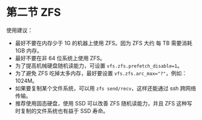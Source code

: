 # 第二节 ZFS

使用建议：

* 最好不要在内存少于 1G 的机器上使用 ZFS。因为 ZFS 大约 每 TB 需要消耗 1GB 内存。
* 最好不要在非 64 位系统上使用 ZFS。
* 为了提高机械硬盘随机读能力，可设置 `vfs.zfs.prefetch_disable=1`。
* 为了避免 ZFS 吃掉太多内存，最好要设置 `vfs.zfs.arc_max="?"`，例如：1024M。
* 如果要复制某个文件系统，可以用 `zfs send/recv`，这样还能通过 ssh 跨网络传输。
* 推荐使用固态硬盘，使用 SSD 可以改善 ZFS 随机读能力，并且 ZFS 这种写时复制的文件系统也有益于 SSD 寿命。

